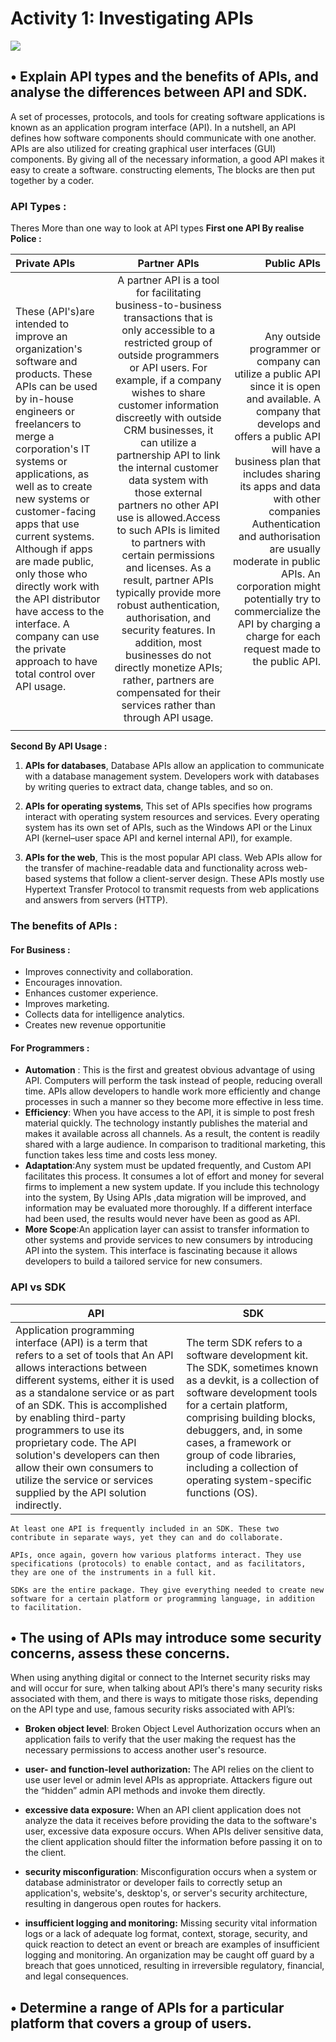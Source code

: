 
# Activity 1: Investigating APIs

![](https://content.altexsoft.com/media/2019/06/https-lh6-googleusercontent-com-_nyclktg8po_wx5-.png)

##  **• Explain API types and the benefits of APIs, and analyse the differences between API and SDK.**

A set of processes, protocols, and tools for creating software applications is known as an application program interface (API).
In a nutshell, an API defines how software components should communicate with one another.
APIs are also utilized for creating graphical user interfaces (GUI)
components.
By giving all of the necessary information, a good API makes it easy to create a software.
constructing elements, The blocks are then put together by a coder.


### API Types :

Theres More than one way to look at API types 
**First one API By realise Police :**

|    Private APIs   | Partner APIs |  Public APIs   |
| :---        |    :----:   |                  ---: |
| These (API's)are intended to improve an organization's software and products. These APIs can be used by in-house engineers or freelancers to merge a corporation's IT systems or applications, as well as to create new systems or customer-facing apps that use current systems. Although if apps are made public, only those who directly work with the API distributor have access to the interface. A company can use the private approach to have total control over API usage.  |    A partner API is a tool for facilitating business-to-business transactions that is only accessible to a restricted group of outside programmers or API users. For example, if a company wishes to share customer information discreetly with outside CRM businesses, it can utilize a partnership API to link the internal customer data system with those external partners no other API use is allowed.Access to such APIs is limited to partners with certain permissions and licenses. As a result, partner APIs typically provide more robust authentication, authorisation, and security features. In addition, most businesses do not directly monetize APIs; rather, partners are compensated for their services rather than through API usage. |      Any outside programmer or company can utilize a public API since it is open and available. A company that develops and offers a public API will have a business plan that includes sharing its apps and data with other companies Authentication and authorisation are usually moderate in public APIs. An corporation might potentially try to commercialize the API by charging a charge for each request made to the public API.  |
|    |         |       |

**Second By API Usage :**

1. **APIs for databases**, Database APIs allow an application to communicate with a database management system. Developers work with databases by writing queries to extract data, change tables, and so on.

2. **APIs for operating systems**, This set of APIs specifies how programs interact with operating system resources and services. Every operating system has its own set of APIs, such as the Windows API or the Linux API (kernel–user space API and kernel internal API), for example.

3. **APIs for the web**, This is the most popular API class. Web APIs allow for the transfer of machine-readable data and functionality across web-based systems that follow a client-server design. These APIs mostly use Hypertext Transfer Protocol to transmit requests from web applications and answers from servers (HTTP).

### **The benefits of APIs :**

#### **For Business :**

* Improves connectivity and collaboration.
* Encourages innovation.
* Enhances customer experience.
* Improves marketing.
* Collects data for intelligence analytics.
* Creates new revenue opportunitie

#### **For Programmers :**

* **Automation** : This is the first and greatest obvious advantage of using API. Computers will perform the task instead of people, reducing overall time. APIs allow developers to handle work more efficiently and change processes in such a manner so they become more effective in less time.
* **Efficiency**: When you have access to the API, it is simple to post fresh material quickly. The technology instantly publishes the material and makes it available across all channels. As a result, the content is readily shared with a large audience. In comparison to traditional marketing, this function takes less time and costs less money.
* **Adaptation**:Any system must be updated frequently, and Custom API facilitates this process. It consumes a lot of effort and money for several firms to implement a new system update. If you include this technology into the system, By Using APIs ,data migration will be improved, and information may be evaluated more thoroughly. If a different interface had been used, the results would never have been as good as API.
* **More Scope**:An application layer can assist to transfer information to other systems and provide services to new consumers by introducing API into the system. This interface is fascinating because it allows developers to build a tailored service for new consumers.

### **API vs SDK**

API | SDK
------------ | -------------
Application programming interface (API) is a term that refers to a set of tools that An API allows interactions between different systems, either it is used as a standalone service or as part of an SDK. This is accomplished by enabling third-party programmers to use its proprietary code. The API solution's developers can then allow their own consumers to utilize the service or services supplied by the API solution indirectly. | The term SDK refers to a software development kit. The SDK, sometimes known as a devkit, is a collection of software development tools for a certain platform, comprising building blocks, debuggers, and, in some cases, a framework or group of code libraries, including a collection of operating system-specific functions (OS).

```
At least one API is frequently included in an SDK. These two contribute in separate ways, yet they can and do collaborate.

APIs, once again, govern how various platforms interact. They use specifications (protocols) to enable contact, and as facilitators, they are one of the instruments in a full kit.

SDKs are the entire package. They give everything needed to create new software for a certain platform or programming language, in addition to facilitation.
```

## **• The using of APIs may introduce some security concerns, assess these concerns.**

When using anything digital or connect to the Internet security risks may and will occur for sure, when talking about API’s there's many security risks associated with them, and there is ways to mitigate those risks, depending on the API type and use, famous security risks associated with API’s:

* **Broken object level**: Broken Object Level Authorization occurs when an application fails to verify that the user making the request has the necessary permissions to access another user's resource.
*	**user- and function-level authorization:** The API relies on the client to use user level or admin level APIs as appropriate. Attackers figure out the “hidden” admin API methods and invoke them directly.

* **excessive data exposure:** When an API client application does not analyze the data it receives before providing the data to the software's user, excessive data exposure occurs. When APIs deliver sensitive data, the client application should filter the information before passing it on to the client.
* **security misconfiguration**: Misconfiguration occurs when a system or database administrator or developer fails to correctly setup an application's, website's, desktop's, or server's security architecture, resulting in dangerous open routes for hackers.

* **insufficient logging and monitoring:** Missing security vital information logs or a lack of adequate log format, context, storage, security, and quick reaction to detect an event or breach are examples of insufficient logging and monitoring. An organization may be caught off guard by a breach that goes unnoticed, resulting in irreversible regulatory, financial, and legal consequences.

## **• Determine a range of APIs for a particular platform that covers a group of users.**
